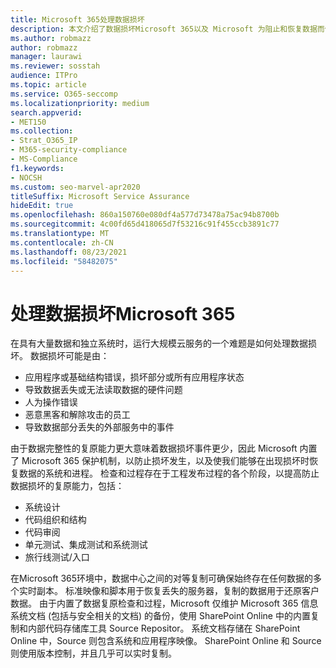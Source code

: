 ```yaml
---
title: Microsoft 365处理数据损坏
description: 本文介绍了数据损坏Microsoft 365以及 Microsoft 为阻止和恢复数据而做出的工作。
ms.author: robmazz
author: robmazz
manager: laurawi
ms.reviewer: sosstah
audience: ITPro
ms.topic: article
ms.service: O365-seccomp
ms.localizationpriority: medium
search.appverid:
- MET150
ms.collection:
- Strat_O365_IP
- M365-security-compliance
- MS-Compliance
f1.keywords:
- NOCSH
ms.custom: seo-marvel-apr2020
titleSuffix: Microsoft Service Assurance
hideEdit: true
ms.openlocfilehash: 860a150760e080df4a577d73478a75ac94b8700b
ms.sourcegitcommit: 4c00fd65d418065d7f53216c91f455ccb3891c77
ms.translationtype: MT
ms.contentlocale: zh-CN
ms.lasthandoff: 08/23/2021
ms.locfileid: "58482075"
---
```

# <a name="dealing-with-data-corruption-in-microsoft-365"></a>处理数据损坏Microsoft 365

在具有大量数据和独立系统时，运行大规模云服务的一个难题是如何处理数据损坏。 数据损坏可能是由：

- 应用程序或基础结构错误，损坏部分或所有应用程序状态
- 导致数据丢失或无法读取数据的硬件问题
- 人为操作错误
- 恶意黑客和解除攻击的员工
- 导致数据部分丢失的外部服务中的事件

由于数据完整性的复原能力更大意味着数据损坏事件更少，因此 Microsoft 内置了 Microsoft 365 保护机制，以防止损坏发生，以及使我们能够在出现损坏时恢复数据的系统和进程。 检查和过程存在于工程发布过程的各个阶段，以提高防止数据损坏的复原能力，包括：

- 系统设计
- 代码组织和结构
- 代码审阅
- 单元测试、集成测试和系统测试
- 旅行线测试/入口

在Microsoft 365环境中，数据中心之间的对等复制可确保始终存在任何数据的多个实时副本。 标准映像和脚本用于恢复丢失的服务器，复制的数据用于还原客户数据。 由于内置了数据复原检查和过程，Microsoft 仅维护 Microsoft 365 信息系统文档 (包括与安全相关的文档) 的备份，使用 SharePoint Online 中的内置复制和内部代码存储库工具 Source Repositor。 系统文档存储在 SharePoint Online 中，Source 则包含系统和应用程序映像。 SharePoint Online 和 Source 则使用版本控制，并且几乎可以实时复制。
